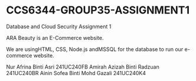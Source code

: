 # CCS6344-GROUP35-ASSIGNMENT1
Database and Cloud Security Assignment 1

ARA Beauty is an E-Commerce website.

We are usingHTML, CSS, Node.js andMSSQL for the database to run our e-commerce website.

Nur Afrina Binti Asri 241UC240FB
Amirah Azizah Binti Radzuan 241UC240BR
Ainin Sofea Binti Mohd Gazali 241UC240K4

